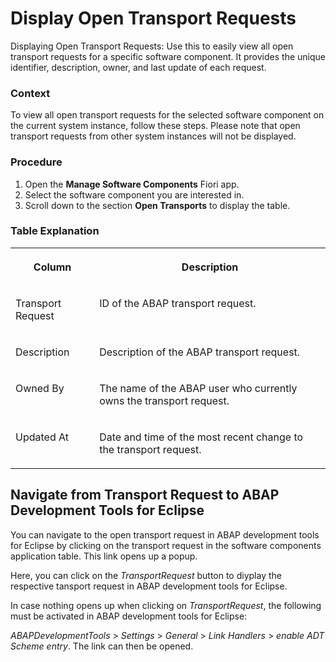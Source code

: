 <!-- loio78d6c8669451423eb377865266a4fa38 -->

# Display Open Transport Requests

Displaying Open Transport Requests: Use this to easily view all open transport requests for a specific software component. It provides the unique identifier, description, owner, and last update of each request.





### Context

To view all open transport requests for the selected software component on the current system instance, follow these steps. Please note that open transport requests from other system instances will not be displayed.



### Procedure

1.  Open the **Manage Software Components** Fiori app.
2.  Select the software component you are interested in.
3.  Scroll down to the section **Open Transports** to display the table.



### Table Explanation


<table>
<tr>
<th valign="top">

Column

</th>
<th valign="top">

Description

</th>
</tr>
<tr>
<td valign="top">

Transport Request

</td>
<td valign="top">

ID of the ABAP transport request.

</td>
</tr>
<tr>
<td valign="top">

Description

</td>
<td valign="top">

Description of the ABAP transport request.

</td>
</tr>
<tr>
<td valign="top">

Owned By

</td>
<td valign="top">

The name of the ABAP user who currently owns the transport request.

</td>
</tr>
<tr>
<td valign="top">

Updated At

</td>
<td valign="top">

Date and time of the most recent change to the transport request.

</td>
</tr>
</table>



## Navigate from Transport Request to ABAP Development Tools for Eclipse

You can navigate to the open transport request in ABAP development tools for Eclipse by clicking on the transport request in the software components application table. This link opens up a popup.

Here, you can click on the *TransportRequest* button to diyplay the respective tansport request in ABAP development tools for Eclipse.

In case nothing opens up when clicking on *TransportRequest*, the following must be activated in ABAP development tools for Eclipse:

*ABAPDevelopmentTools* \> *Settings* \> *General* \> *Link Handlers* \> *enable ADT Scheme entry*. The link can then be opened.

